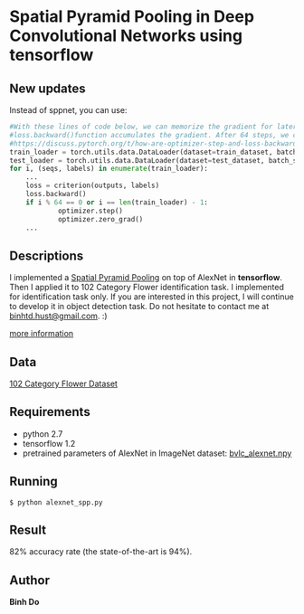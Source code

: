 # Spatial Pyramid Pooling in Deep Convolutional Networks using tensorflow

## New updates
Instead of sppnet, you can use:

```python
#With these lines of code below, we can memorize the gradient for later updates using pytorch because the
#loss.backward()function accumulates the gradient. After 64 steps, we call optimizer.step() for updating the parameters.
#https://discuss.pytorch.org/t/how-are-optimizer-step-and-loss-backward-related/7350
train_loader = torch.utils.data.DataLoader(dataset=train_dataset, batch_size=1, num_workers=8, shuffle=True)
test_loader = torch.utils.data.DataLoader(dataset=test_dataset, batch_size=1, num_workers=8, shuffle=False)
for i, (seqs, labels) in enumerate(train_loader):
	...
	loss = criterion(outputs, labels)
	loss.backward()
	if i % 64 == 0 or i == len(train_loader) - 1:
    		optimizer.step()
    		optimizer.zero_grad()
	...
```

## Descriptions
I implemented a [Spatial Pyramid Pooling](https://arxiv.org/abs/1406.4729) on top of AlexNet in **tensorflow**. Then I applied it to 102 Category Flower identification task.
I implemented for identification task only. If you are interested in this project, I will continue to develop it in object detection task. Do not hesitate to contact me at binhtd.hust@gmail.com. :)

[more information](https://peace195.github.io/spatial-pyramid-pooling/)
## Data

[102 Category Flower Dataset](http://www.robots.ox.ac.uk/~vgg/data/flowers/102/)

## Requirements

* python 2.7
* tensorflow 1.2
* pretrained parameters of AlexNet in ImageNet dataset: [bvlc_alexnet.npy](http://www.cs.toronto.edu/~guerzhoy/tf_alexnet/) 

## Running
	
	$ python alexnet_spp.py

## Result
82% accuracy rate (the state-of-the-art is 94%).

## Author

**Binh Do**

